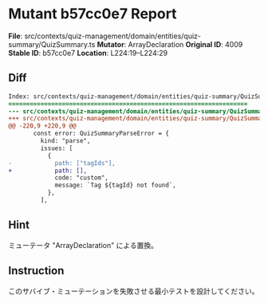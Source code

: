 # Mutant b57cc0e7 Report

**File**: src/contexts/quiz-management/domain/entities/quiz-summary/QuizSummary.ts
**Mutator**: ArrayDeclaration
**Original ID**: 4009
**Stable ID**: b57cc0e7
**Location**: L224:19–L224:29

## Diff

```diff
Index: src/contexts/quiz-management/domain/entities/quiz-summary/QuizSummary.ts
===================================================================
--- src/contexts/quiz-management/domain/entities/quiz-summary/QuizSummary.ts	original
+++ src/contexts/quiz-management/domain/entities/quiz-summary/QuizSummary.ts	mutated #4009
@@ -220,9 +220,9 @@
       const error: QuizSummaryParseError = {
         kind: "parse",
         issues: [
           {
-            path: ["tagIds"],
+            path: [],
             code: "custom",
             message: `Tag ${tagId} not found`,
           },
         ],
```

## Hint

ミューテータ "ArrayDeclaration" による置換。

## Instruction

このサバイブ・ミューテーションを失敗させる最小テストを設計してください。

